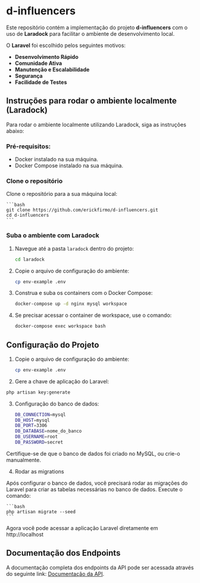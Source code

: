 # d-influencers

Este repositório contém a implementação do projeto **d-influencers** com o uso de **Laradock** para facilitar o ambiente de desenvolvimento local.


O **Laravel** foi escolhido pelos seguintes motivos:

- **Desenvolvimento Rápido**
- **Comunidade Ativa**
- **Manutenção e Escalabilidade**
- **Segurança**
- **Facilidade de Testes**

## Instruções para rodar o ambiente localmente (Laradock)

Para rodar o ambiente localmente utilizando Laradock, siga as instruções abaixo:

### Pré-requisitos:
- Docker instalado na sua máquina.
- Docker Compose instalado na sua máquina.

### Clone o repositório
Clone o repositório para a sua máquina local:

    ```bash
    git clone https://github.com/erickfirmo/d-influencers.git
    cd d-influencers
    ```

### Suba o ambiente com Laradock

1. Navegue até a pasta `laradock` dentro do projeto:

    ```bash
    cd laradock
    ```

2. Copie o arquivo de configuração do ambiente:

    ```bash
    cp env-example .env
    ```

3. Construa e suba os containers com o Docker Compose:

    ```bash
    docker-compose up -d nginx mysql workspace
    ```

4. Se precisar acessar o container de workspace, use o comando:

    ```bash
    docker-compose exec workspace bash
    ```

## Configuração do Projeto

1. Copie o arquivo de configuração do ambiente:

    ```bash
    cp env-example .env
    ```

2. Gere a chave de aplicação do Laravel:

 ```bash
 php artisan key:generate
 ```

3. Configuração do banco de dados:
    ```bash
    DB_CONNECTION=mysql
    DB_HOST=mysql
    DB_PORT=3306
    DB_DATABASE=nome_do_banco
    DB_USERNAME=root
    DB_PASSWORD=secret
    ```

Certifique-se de que o banco de dados foi criado no MySQL, ou crie-o manualmente.

4. Rodar as migrations
   
Após configurar o banco de dados, você precisará rodar as migrações do Laravel para criar as tabelas necessárias no banco de dados. Execute o comando:

    ```bash
    php artisan migrate --seed
    ```

Agora você pode acessar a aplicação Laravel diretamente em http://localhost


## Documentação dos Endpoints

A documentação completa dos endpoints da API pode ser acessada através do seguinte link: [Documentação da API](https://documenter.getpostman.com/view/39998257/2sAYBXBWPs).
